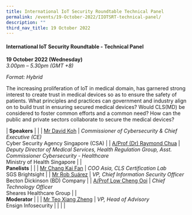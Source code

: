 ```yaml
---
title: International IoT Security Roundtable Technical Panel
permalink: /events/19-October-2022/IIOTSRT-technical-panel/
description: ""
third_nav_title: 19 October 2022
---
```

#### **International IoT Security Roundtable - Technical Panel**

**19 October 2022 (Wednesday)**  
*3.00pm – 5.30pm (GMT +8)*

*Format: Hybrid*

The increasing proliferation of IoT in medical domain, has garnered strong interest to create trust in medical devices so as to ensure the safety of patients. What principles and practices can government and industry align on to build trust in ensuring secured medical devices? Would CLS(MD) be considered to foster common efforts and a common need? How can the public and private sectors collaborate to secure the medical devices?

| **Speakers**    |                                                              |
| [Mr David Koh](/moderator-david-koh)  | *Commissioner of Cybersecurity & Chief Executive (CE)*<br>Cyber Security Agency Singapore (CSA)                 |
| [A/Prof (Dr) Raymond Chua](/speaker-raymond-chua)  | *Deputy Director of Medical Services, Health Regulation Group, Asst. Commissioner Cybersecurity - Healthcare*<br> Ministry of Health Singapore                |
| <br> **Panelists**    |                                                              |
| [Mr Chang Kai Fan](/speaker-chang-kai-fan)  | *COO Asia, CLS Certification Lab*<br>SGS Brightsight               |
| [Mr Rob Suárez](/speaker-Rob-Suarez)  | *VP, Chief Information Security Officer*<br>Becton Dickinson (BD) Company               |
| [A/Prof Low Cheng Ooi](/speaker-low-cheng-ooi)  | *Chief Technology Officer*<br>Sheares Healthcare Group                 |
| <br> **Moderator**          |                                                              |
| [Mr Teo Xiang Zheng](/moderator-Teo-Xiang-Zheng)  | *VP, Head of Advisory*<br>Ensign Infosecurity               |
| | |
